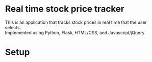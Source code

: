 # Real time stock price tracker
This is an application that tracks stock prices in real time that the user selects.<br>
Implemented using Python, Flask, HTML/CSS, and Javascript/jQuery.<br>
# Setup
